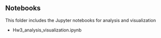 ## Notebooks

This folder includes the Jupyter notebooks for analysis and visualization

* Hw3_analysis_visualization.ipynb
